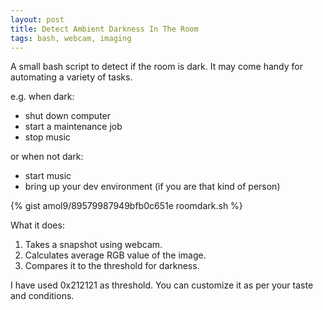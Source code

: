 ```yaml
---
layout: post
title: Detect Ambient Darkness In The Room
tags: bash, webcam, imaging
---
```


A small bash script to detect if the room is dark. It may come handy for automating a variety of tasks.

e.g. 
 when dark:

 - shut down computer
 - start a maintenance job
 - stop music
 
 or when not dark:

 - start music
 - bring up your dev environment (if you are that kind of person)


{% gist amol9/89579987949bfb0c651e roomdark.sh %}
<!-- {: style="font-size:0; /* to avoid the extra true rendered */"} -->


What it does:

 1. Takes a snapshot using webcam.
 2. Calculates average RGB value of the image.
 3. Compares it to the threshold for darkness.

I have used 0x212121 as threshold. You can customize it as per your taste and conditions.

